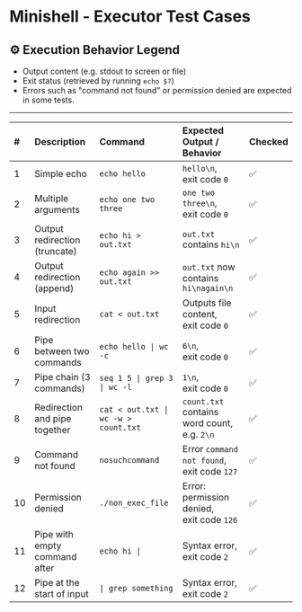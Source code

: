 # Minishell - Executor Test Cases

## ⚙️ Execution Behavior Legend

- Output content (e.g. stdout to screen or file)
- Exit status (retrieved by running `echo $?`)
- Errors such as "command not found" or permission denied are expected in some tests.

---

| # | Description | Command | Expected Output / Behavior | Checked |
|:-|:------------|:--------|:----------------------------|:--------|
| 1 | Simple echo | `echo hello` | `hello\n`, <br> exit code `0` | ✅ |
| 2 | Multiple arguments | `echo one two three` | `one two three\n`, <br> exit code `0` | ✅ |
| 3 | Output redirection (truncate) | `echo hi > out.txt` | `out.txt` contains `hi\n` | ✅ |
| 4 | Output redirection (append) | `echo again >> out.txt` | `out.txt` now contains `hi\nagain\n` | ✅ |
| 5 | Input redirection | `cat < out.txt` | Outputs file content, <br> exit code `0` | ✅ |
| 6 | Pipe between two commands | `echo hello \| wc -c` | `6\n`, <br> exit code `0` | ✅ |
| 7 | Pipe chain (3 commands) | `seq 1 5 \| grep 3 \| wc -l` | `1\n`, <br> exit code `0` | ✅ |
| 8 | Redirection and pipe together | `cat < out.txt \| wc -w > count.txt` | `count.txt` contains word count, e.g. `2\n` | ✅ |
| 9 | Command not found | `nosuchcommand` | Error `command not found`, <br> exit code `127` | ✅ |
| 10 | Permission denied | `./non_exec_file` | Error: permission denied, <br> exit code `126` | ✅ |
| 11 | Pipe with empty command after | `echo hi \|` | Syntax error, <br> exit code `2` | ✅ |
| 12 | Pipe at the start of input | `\| grep something` | Syntax error, <br> exit code `2` | ✅ |
